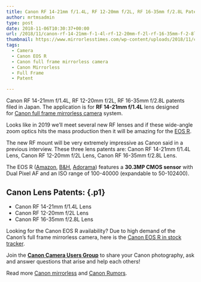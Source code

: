 ```yaml
---
title: Canon RF 14-21mm f/1.4L, RF 12-20mm f/2L, RF 16-35mm f/2.8L Patents
author: mrtmsadmin
type: post
date: 2018-11-06T10:30:37+00:00
url: /2018/11/canon-rf-14-21mm-f-1-4l-rf-12-20mm-f-2l-rf-16-35mm-f-2-8l-patents/
thumbnail: https://www.mirrorlesstimes.com/wp-content/uploads/2018/11/canon-patent-rf1421.jpg
tags:
  - Camera
  - Canon EOS R
  - Canon full frame mirrorless camera
  - Canon Mirrorless
  - Full Frame
  - Patent

---
```

<p class="p1">
  <span class="s1">Canon RF 14-21mm f/1.4L, RF 12-20mm f/2L, RF 16-35mm f/2.8L patents filed in Japan. The application is for <strong>RF 14-21mm f/1.4L</strong> lens designed for <a href="https://www.mirrorlesstimes.com/tag/canon-full-frame-mirrorless-camera/" target="_blank" rel="noopener">Canon full frame mirrorless camera</a> system.</span>
</p>

Looks like in 2019 we’ll meet several new RF lenses and if these wide-angle zoom optics hits the mass production then it will be amazing for the [EOS R][1].

<p class="p1">
  <span class="s1">The new RF mount will be very extremely impressive as Canon said in a previous interview. These three lens patents are: Canon RF 14-21mm f/1.4L Lens, Canon RF 12-20mm f/2L Lens, Canon RF 16-35mm f/2.8L Lens.</span><!--more-->
</p>

The EOS R (<a class="ext-link" title="" href="https://www.amazon.com/Canon-Cameras-Digital-Camera-3075C002/dp/B07H484HLT/?tag=daicamnew-20" target="_blank" rel="noopener external noreferrer nofollow" data-wpel-link="external" data-amzn-asin="B07H484HLT">Amazon</a>, <a class="ext-link" title="" href="https://www.bhphotovideo.com/c/product/1433710-REG/canon_eos_r_mirrorless_digital.html/BI/20175/KBID/14249/" target="_blank" rel="noopener external noreferrer nofollow" data-wpel-link="external">B&H</a>, <a class="ext-link broken_link" title="" href="https://adorama.evyy.net/c/63923/51926/1036?u=https://www.adorama.com/car.html" target="_blank" rel="noopener external noreferrer nofollow">Adorama</a>) features a **30.3MP CMOS sensor** with Dual Pixel AF and an ISO range of 100-40000 (expandable to 50-102400).

## <span class="s1">Canon Lens Patents:</span> {.p1}

<ul class="ul1">
  <li class="li1">
    <span class="s1">Canon RF 14-21mm f/1.4L Lens</span>
  </li>
  <li class="li1">
    <span class="s1">Canon RF 12-20mm f/2L Lens</span>
  </li>
  <li class="li1">
    <span class="s1">Canon RF 16-35mm f/2.8L Lens</span>
  </li>
</ul>

Looking for the Canon EOS R availability? Due to high demand of the Canon’s full frame mirrorless camera, here is the [Canon EOS R in stock tracker][2].

Join the <a class="ext-link" title="" href="https://www.facebook.com/groups/185572945112087/" target="_blank" rel="external nofollow noopener"><strong>Canon Camera Users Group</strong></a> to share your Canon photography, ask and answer questions that arise and help each others!

Read more [Canon mirrorless][3] and <a href="https://www.dailycameranews.com/tag/canon-rumors/" target="_blank" rel="noopener">Canon Rumors</a>.

 [1]: https://www.mirrorlesstimes.com/tag/canon-eos-r/
 [2]: https://www.dailycameranews.com/2018/09/canon-eos-r-in-stock-availability-tracker/
 [3]: https://www.mirrorlesstimes.com/tag/canon-mirrorless/